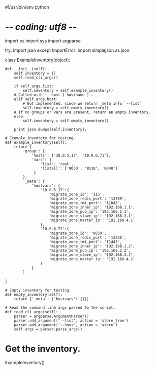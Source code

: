 #!/usr/bin/env python
# -*- coding: utf8 -*-

import os
import sys
import argparse

try:
    import json
except ImportError:
    import simplejson as json



class ExampleInventory(object):
    
    def __init__(self):
        self.inventory = {}
        self.read_cli_args() 
    
        if self.args.list:
            self.inventory = self.example_inventory()
        # Called with `--host [ hostname ]`.
        elif self.args.host:
            # Not implemented, since we return _meta info `--list`
            self.inventory = self.empty_inventory()
        # If no groups or vars are present, return an empty inventory.
        else:
            self.inventory = self.empty_inventory()
 
        print json.dumps(self.inventory);

    # Example inventory for testing.
    def example_inventory(self):
        return {
            'group': {
                'hosts': ['10.0.5.17', '10.0.6.71'],
                'vars': {
                    'list': 'root',
                    'listall': ['8050', '8110', '8040']
                 }
            },
            '_meta': {
                'hostvars': {
                    '10.0.5.17':{
                        'migrate_zone_id': '115',
                        'migrate_zone_redis_port': '13789',
                        'migrate_zone_rmi_port': '11043',
                        'migrate_zone_inner_ip': '192.168.1.1',
                        'migrate_zone_pub_ip': '192.168.2.1',
                        'migrate_zone_slave_ip': '192.168.3.1',
                        'migrate_zone_master_ip': '192.168.4.1'
                    },
                    '10.0.6.71':{
                        'migrate_zone_id': '8050',
                        'migrate_zone_redis_port': '13235',
                        'migrate_zone_rmi_port': '11443',
                        'migrate_zone_inner_ip': '192.168.1.2',
                        'migrate_zone_pub_ip': '192.168.2.2',
                        'migrate_zone_slave_ip': '192.168.3.2',
                        'migrate_zone_master_ip': '192.168.4.2'
                    }
                }
            }
}


    # Empty inventory for testing.
    def empty_inventory(self):
        return {'_meta': {'hostvars': {}}}

    # Read the command line args passed to the script.
    def read_cli_args(self):
        parser = argparse.ArgumentParser()
        parser.add_argument('--list', action = 'store_true')
        parser.add_argument('--host', action = 'store')
        self.args = parser.parse_args()

# Get the inventory.
ExampleInventory()
